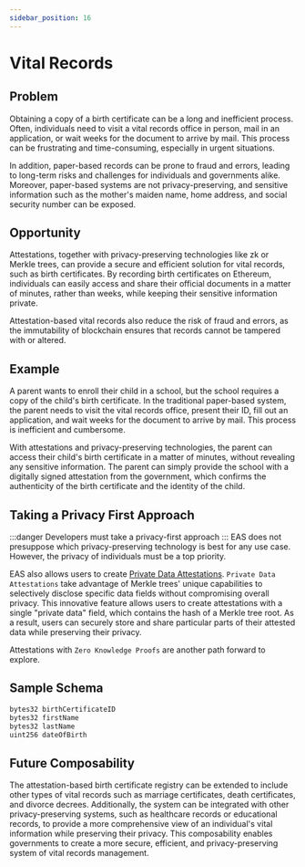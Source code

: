 ```yaml
---
sidebar_position: 16
---
```

# Vital Records

## Problem
Obtaining a copy of a birth certificate can be a long and inefficient process. Often, individuals need to visit a vital records office in person, mail in an application, or wait weeks for the document to arrive by mail. This process can be frustrating and time-consuming, especially in urgent situations.

In addition, paper-based records can be prone to fraud and errors, leading to long-term risks and challenges for individuals and governments alike. Moreover, paper-based systems are not privacy-preserving, and sensitive information such as the mother's maiden name, home address, and social security number can be exposed.

## Opportunity
Attestations, together with privacy-preserving technologies like zk or Merkle trees, can provide a secure and efficient solution for vital records, such as birth certificates. By recording birth certificates on Ethereum, individuals can easily access and share their official documents in a matter of minutes, rather than weeks, while keeping their sensitive information private.

Attestation-based vital records also reduce the risk of fraud and errors, as the immutability of blockchain ensures that records cannot be tampered with or altered.

## Example
A parent wants to enroll their child in a school, but the school requires a copy of the child's birth certificate. In the traditional paper-based system, the parent needs to visit the vital records office, present their ID, fill out an application, and wait weeks for the document to arrive by mail. This process is inefficient and cumbersome.

With attestations and privacy-preserving technologies, the parent can access their child's birth certificate in a matter of minutes, without revealing any sensitive information. The parent can simply provide the school with a digitally signed attestation from the government, which confirms the authenticity of the birth certificate and the identity of the child.

## Taking a Privacy First Approach
:::danger Developers must take a privacy-first approach
:::
EAS does not presuppose which privacy-preserving technology is best for any use case. However, the privacy of individuals must be a top priority. 

EAS also allows users to create [Private Data Attestations](/docs/tutorials/private-data-attestations). `Private Data Attestations` take advantage of Merkle trees' unique capabilities to selectively disclose specific data fields without compromising overall privacy. This innovative feature allows users to create attestations with a single "private data" field, which contains the hash of a Merkle tree root. As a result, users can securely store and share particular parts of their attested data while preserving their privacy.

Attestations with `Zero Knowledge Proofs` are another path forward to explore. 

## Sample Schema
```jsx
bytes32 birthCertificateID
bytes32 firstName
bytes32 lastName
uint256 dateOfBirth
```

## Future Composability
The attestation-based birth certificate registry can be extended to include other types of vital records such as marriage certificates, death certificates, and divorce decrees. Additionally, the system can be integrated with other privacy-preserving systems, such as healthcare records or educational records, to provide a more comprehensive view of an individual's vital information while preserving their privacy. This composability enables governments to create a more secure, efficient, and privacy-preserving system of vital records management.